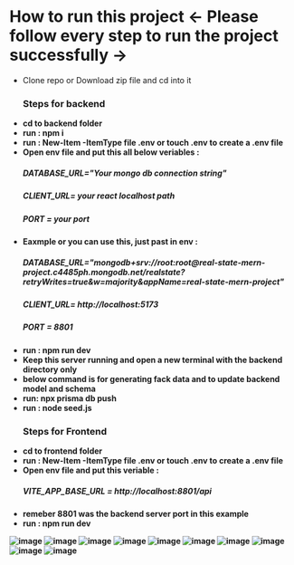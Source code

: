 <h1>How to run this  project  <-  Please follow every step to run the project successfully -> </h1>
<ul>
    <li>Clone repo or Download zip file and cd into it</li>
    <h3>Steps for backend</h3>
    <li><b>cd to backend folder <b></li>
    <li><b>run</b> : npm i</li>
    <li><b>run</b> : <b>New-Item -ItemType file .env  <b> or  <b>touch .env   <b> to create a .env file </li>
    <li><b>Open env file and put this all below veriables</b> : 
      <h5> DATABASE_URL="Your mongo db connection string" </h5>
      <h5> CLIENT_URL= your react localhost path </h5>
      <h5> PORT = your port </h5>
    </li>
    <li><b>Eaxmple or you can use this, just past in env</b> : 
      <h5> DATABASE_URL="mongodb+srv://root:root@real-state-mern-project.c4485ph.mongodb.net/realstate?retryWrites=true&w=majority&appName=real-state-mern-project" </h5>
      <h5> CLIENT_URL= http://localhost:5173 </h5>
      <h5>PORT = 8801</h1>
    </li>
    <li><b>run</b> : npm run dev </li>
    <li><b>Keep this server running and open a new terminal with the backend directory only</b></li>
    <li><b>below command is for generating fack data and to update backend model and schema</b></li>
    <li><b>run: </b> npx prisma db push</li>
    <li><b>run : </b> node seed.js</li>
    <h3>Steps for Frontend</h3>
    <li><b>cd to frontend folder <b></li>
    <li><b>run</b> : <b>New-Item -ItemType file .env<b> or <b>touch .env<b> to create a .env file </li>
    <li><b>Open env file and put this veriable</b> : 
      <h5>VITE_APP_BASE_URL = http://localhost:8801/api</h5>
    </li>
    <li>remeber 8801 was the backend server port in this example</li>
    <li><b>run :</b> npm run dev</li>
</ul>




![image](https://github.com/rohit550000/mern/assets/123115001/151ecafe-dd15-4d55-8b7d-8947caecc8ee)
![image](https://github.com/rohit550000/mern/assets/123115001/6dca7022-3bc1-4014-abc5-03ef40968c1f)
![image](https://github.com/rohit550000/mern/assets/123115001/258191f2-30a0-4bc0-b6ff-7ebb91d58553)
![image](https://github.com/rohit550000/mern/assets/123115001/4984447f-6fc8-4f97-aa93-7e4928431077)
![image](https://github.com/rohit550000/mern/assets/123115001/9741a2b4-71f9-48d5-9eb2-3080964d8ae4)
![image](https://github.com/rohit550000/mern/assets/123115001/75b4125b-18b6-422d-9300-b6dcedc5e1fa)
![image](https://github.com/rohit550000/mern/assets/123115001/9aab2176-d5cf-4936-a36b-6b7b674afa94)
![image](https://github.com/rohit550000/mern/assets/123115001/82c7c5a0-8b78-40c0-8205-388d33ffddf6)
![image](https://github.com/rohit550000/mern/assets/123115001/1ab2ffdf-8f57-4cb4-815a-e36de2ada059)
![image](https://github.com/rohit550000/mern/assets/123115001/79232800-208c-4bec-beb5-5745da73b095)









